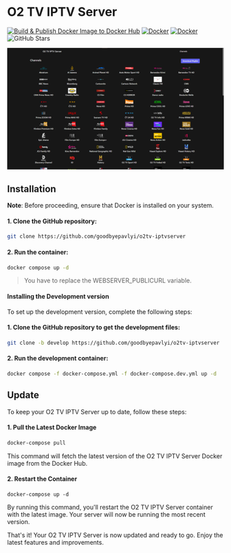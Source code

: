 # O2 TV IPTV Server

[![Build & Publish Docker Image to Docker Hub](https://github.com/goodbyepavlyi/o2tv-iptvserver/actions/workflows/docker-image.yml/badge.svg)](https://github.com/goodbyepavlyi/o2tv-iptvserver/actions/workflows/docker-image.yml)
[![Docker](https://img.shields.io/docker/v/goodbyepavlyi/o2tv-iptvserver/latest)](https://hub.docker.com/r/goodbyepavlyi/o2tv-iptvserver)
[![Docker](https://img.shields.io/docker/pulls/goodbyepavlyi/o2tv-iptvserver.svg)](https://hub.docker.com/r/goodbyepavlyi/o2tv-iptvserver)
![GitHub Stars](https://img.shields.io/github/stars/goodbyepavlyi/o2tv-iptvserver)

<p align="center">
  <img src="./assets/ui.png" width="802" />
</p>

## Installation

**Note**: Before proceeding, ensure that Docker is installed on your system.

#### 1. Clone the GitHub repository:
```bash
git clone https://github.com/goodbyepavlyi/o2tv-iptvserver
```

#### 2. Run the container:
```bash
docker compose up -d
```

> You have to replace the WEBSERVER_PUBLICURL variable.

#### Installing the Development version

To set up the development version, complete the following steps:

#### 1. Clone the GitHub repository to get the development files:
```bash
git clone -b develop https://github.com/goodbyepavlyi/o2tv-iptvserver
```

#### 2. Run the development container:
```bash
docker compose -f docker-compose.yml -f docker-compose.dev.yml up -d
```

## Update

To keep your O2 TV IPTV Server up to date, follow these steps:

#### 1. Pull the Latest Docker Image

```bash
docker-compose pull
```

This command will fetch the latest version of the O2 TV IPTV Server Docker image from the Docker Hub.


#### 2. Restart the Container
```
docker-compose up -d
```

By running this command, you'll restart the O2 TV IPTV Server container with the latest image. Your server will now be running the most recent version.

That's it! Your O2 TV IPTV Server is now updated and ready to go. Enjoy the latest features and improvements.